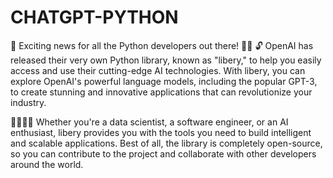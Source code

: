 # CHATGPT-PYTHON
🚀 Exciting news for all the Python developers out there! 🐍🎉
🔓 OpenAI has released their very own Python library, known as "libery," to help you easily access and use their cutting-edge AI technologies. With libery, you can explore OpenAI's powerful language models, including the popular GPT-3, to create stunning and innovative applications that can revolutionize your industry.

👨‍💻👩‍💻 Whether you're a data scientist, a software engineer, or an AI enthusiast, libery provides you with the tools you need to build intelligent and scalable applications. Best of all, the library is completely open-source, so you can contribute to the project and collaborate with other developers around the world.
